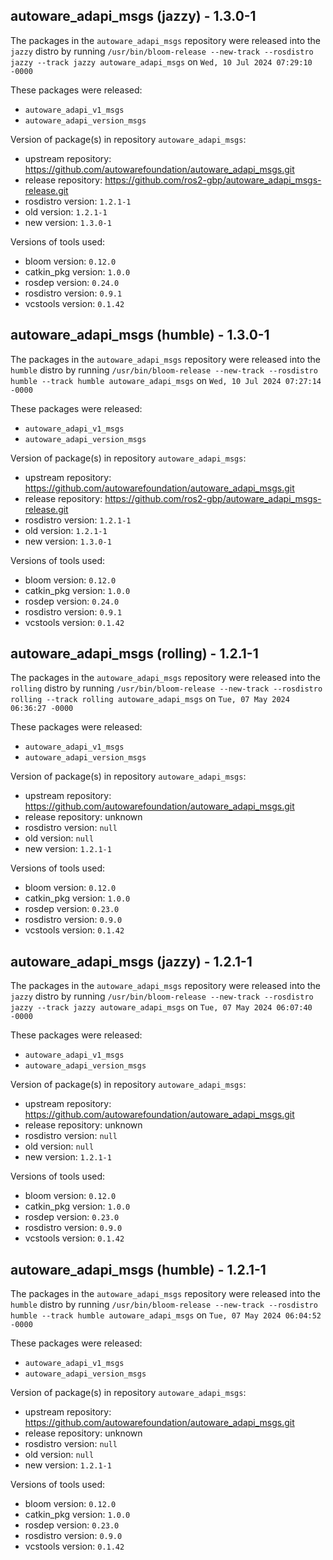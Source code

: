 ## autoware_adapi_msgs (jazzy) - 1.3.0-1

The packages in the `autoware_adapi_msgs` repository were released into the `jazzy` distro by running `/usr/bin/bloom-release --new-track --rosdistro jazzy --track jazzy autoware_adapi_msgs` on `Wed, 10 Jul 2024 07:29:10 -0000`

These packages were released:
- `autoware_adapi_v1_msgs`
- `autoware_adapi_version_msgs`

Version of package(s) in repository `autoware_adapi_msgs`:

- upstream repository: https://github.com/autowarefoundation/autoware_adapi_msgs.git
- release repository: https://github.com/ros2-gbp/autoware_adapi_msgs-release.git
- rosdistro version: `1.2.1-1`
- old version: `1.2.1-1`
- new version: `1.3.0-1`

Versions of tools used:

- bloom version: `0.12.0`
- catkin_pkg version: `1.0.0`
- rosdep version: `0.24.0`
- rosdistro version: `0.9.1`
- vcstools version: `0.1.42`


## autoware_adapi_msgs (humble) - 1.3.0-1

The packages in the `autoware_adapi_msgs` repository were released into the `humble` distro by running `/usr/bin/bloom-release --new-track --rosdistro humble --track humble autoware_adapi_msgs` on `Wed, 10 Jul 2024 07:27:14 -0000`

These packages were released:
- `autoware_adapi_v1_msgs`
- `autoware_adapi_version_msgs`

Version of package(s) in repository `autoware_adapi_msgs`:

- upstream repository: https://github.com/autowarefoundation/autoware_adapi_msgs.git
- release repository: https://github.com/ros2-gbp/autoware_adapi_msgs-release.git
- rosdistro version: `1.2.1-1`
- old version: `1.2.1-1`
- new version: `1.3.0-1`

Versions of tools used:

- bloom version: `0.12.0`
- catkin_pkg version: `1.0.0`
- rosdep version: `0.24.0`
- rosdistro version: `0.9.1`
- vcstools version: `0.1.42`


## autoware_adapi_msgs (rolling) - 1.2.1-1

The packages in the `autoware_adapi_msgs` repository were released into the `rolling` distro by running `/usr/bin/bloom-release --new-track --rosdistro rolling --track rolling autoware_adapi_msgs` on `Tue, 07 May 2024 06:36:27 -0000`

These packages were released:
- `autoware_adapi_v1_msgs`
- `autoware_adapi_version_msgs`

Version of package(s) in repository `autoware_adapi_msgs`:

- upstream repository: https://github.com/autowarefoundation/autoware_adapi_msgs.git
- release repository: unknown
- rosdistro version: `null`
- old version: `null`
- new version: `1.2.1-1`

Versions of tools used:

- bloom version: `0.12.0`
- catkin_pkg version: `1.0.0`
- rosdep version: `0.23.0`
- rosdistro version: `0.9.0`
- vcstools version: `0.1.42`


## autoware_adapi_msgs (jazzy) - 1.2.1-1

The packages in the `autoware_adapi_msgs` repository were released into the `jazzy` distro by running `/usr/bin/bloom-release --new-track --rosdistro jazzy --track jazzy autoware_adapi_msgs` on `Tue, 07 May 2024 06:07:40 -0000`

These packages were released:
- `autoware_adapi_v1_msgs`
- `autoware_adapi_version_msgs`

Version of package(s) in repository `autoware_adapi_msgs`:

- upstream repository: https://github.com/autowarefoundation/autoware_adapi_msgs.git
- release repository: unknown
- rosdistro version: `null`
- old version: `null`
- new version: `1.2.1-1`

Versions of tools used:

- bloom version: `0.12.0`
- catkin_pkg version: `1.0.0`
- rosdep version: `0.23.0`
- rosdistro version: `0.9.0`
- vcstools version: `0.1.42`


## autoware_adapi_msgs (humble) - 1.2.1-1

The packages in the `autoware_adapi_msgs` repository were released into the `humble` distro by running `/usr/bin/bloom-release --new-track --rosdistro humble --track humble autoware_adapi_msgs` on `Tue, 07 May 2024 06:04:52 -0000`

These packages were released:
- `autoware_adapi_v1_msgs`
- `autoware_adapi_version_msgs`

Version of package(s) in repository `autoware_adapi_msgs`:

- upstream repository: https://github.com/autowarefoundation/autoware_adapi_msgs.git
- release repository: unknown
- rosdistro version: `null`
- old version: `null`
- new version: `1.2.1-1`

Versions of tools used:

- bloom version: `0.12.0`
- catkin_pkg version: `1.0.0`
- rosdep version: `0.23.0`
- rosdistro version: `0.9.0`
- vcstools version: `0.1.42`


